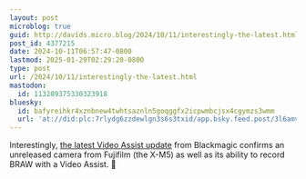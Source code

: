 ```yaml
---
layout: post
microblog: true
guid: http://davids.micro.blog/2024/10/11/interestingly-the-latest.html
post_id: 4377215
date: 2024-10-11T06:57:47-0800
lastmod: 2025-01-29T02:29:20-0800
type: post
url: /2024/10/11/interestingly-the-latest.html
mastodon:
  id: 113289375330323918
bluesky:
  id: bafyreihkr4xznbnew4twhtsaznln5goqggfx2icpwmbcjsx4cgymzs3wmm
  url: 'at://did:plc:7rlydg6zzdewlgn3s6s3txid/app.bsky.feed.post/3l6amvej5cs2b'
---
```

Interestingly, [the latest Video Assist update](https://www.blackmagicdesign.com/support/family/video-and-audio-monitoring) from Blackmagic confirms an unreleased camera from Fujifilm (the X-M5) as well as its ability to record BRAW with a Video Assist. 🤔
